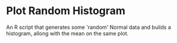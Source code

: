 # Plot Random Histogram 

An R script that generates some 'random' Normal data and builds a
histogram, allong with the mean on the same plot.
